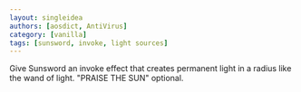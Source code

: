 ```yaml
---
layout: singleidea
authors: [aosdict, AntiVirus]
category: [vanilla]
tags: [sunsword, invoke, light sources]
---
```

Give Sunsword an invoke effect that creates permanent light in a radius like the wand of light. "PRAISE THE SUN" optional.
